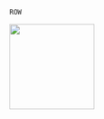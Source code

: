     ROW
[<img src= "https://user-images.githubusercontent.com/57319180/147731104-dafa36e1-d55a-4d1e-a1b5-cf11d40f6c01.png" width="150" height = "150"/>](https://www.w3schools.com/css/tryit.asp?filename=trycss_position_absolute)


